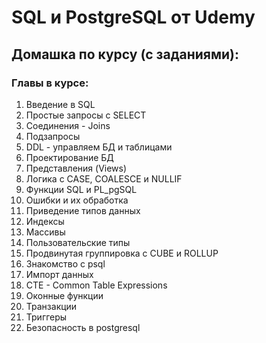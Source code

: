 # SQL и PostgreSQL от Udemy
## Домашка по курсу (с заданиями): 

### Главы в курсе:
01. Введение в SQL
02. Простые запросы с SELECT
03. Соединения - Joins
04. Подзапросы
05. DDL - управляем БД и таблицами
06. Проектирование БД
07. Представления (Views)
08. Логика с CASE, COALESCE и NULLIF
09. Функции SQL и PL_pgSQL
10. Ошибки и их обработка
11. Приведение типов данных
12. Индексы
13. Массивы
14. Пользовательские типы
15. Продвинутая группировка с CUBE и ROLLUP
16. Знакомство с psql
17. Импорт данных
18. CTE - Common Table Expressions
19. Оконные функции
20. Транзакции
21. Триггеры
22. Безопасность в postgresql
